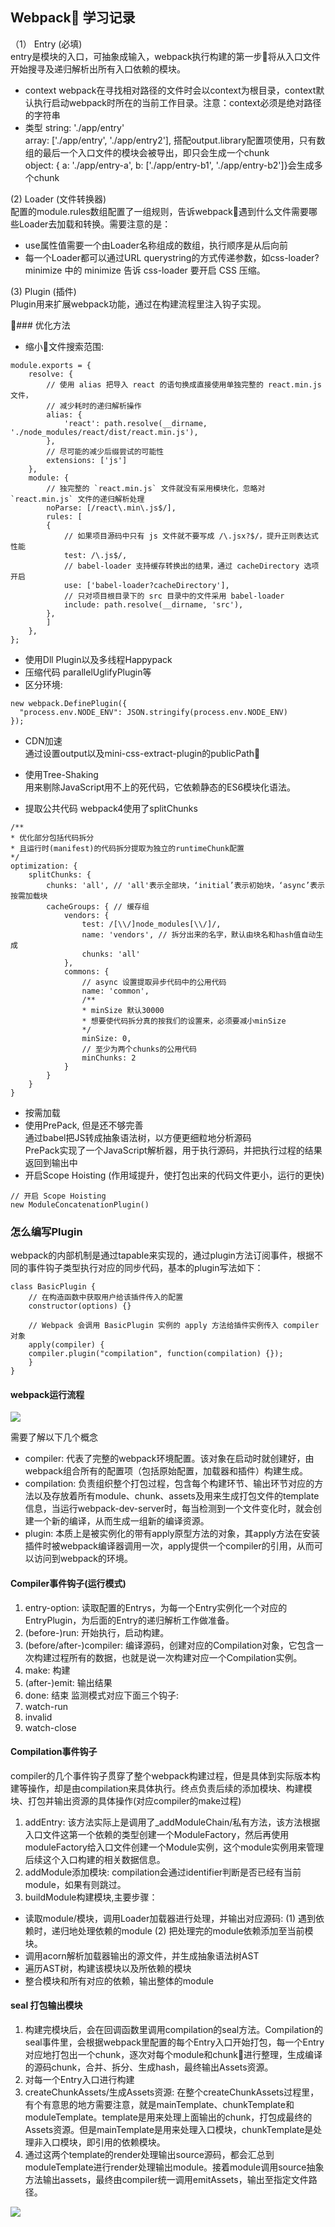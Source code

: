 ## Webpack 学习记录
（1） Entry (必填)<br>
entry是模块的入口，可抽象成输入，webpack执行构建的第一步将从入口文件开始搜寻及递归解析出所有入口依赖的模块。
* context
webpack在寻找相对路径的文件时会以context为根目录，context默认执行启动webpack时所在的当前工作目录。注意：context必须是绝对路径的字符串
* 类型
string: './app/entry' <br>
array: ['./app/entry', './app/entry2'], 搭配output.library配置项使用，只有数组的最后一个入口文件的模块会被导出，即只会生成一个chunk<br>
object: { a: './app/entry-a', b: ['./app/entry-b1', './app/entry-b2']}会生成多个chunk

(2) Loader (文件转换器) <br>
配置的module.rules数组配置了一组规则，告诉webpack遇到什么文件需要哪些Loader去加载和转换。需要注意的是：<br>
* use属性值需要一个由Loader名称组成的数组，执行顺序是从后向前
* 每一个Loader都可以通过URL querystring的方式传递参数，如css-loader?minimize 中的 minimize 告诉 css-loader 要开启 CSS 压缩。<br>

(3) Plugin (插件)<br>
Plugin用来扩展webpack功能，通过在构建流程里注入钩子实现。

### 优化方法
* 缩小文件搜索范围: 
```
module.exports = {
    resolve: {
        // 使用 alias 把导入 react 的语句换成直接使用单独完整的 react.min.js 文件，
        // 减少耗时的递归解析操作
        alias: {
            'react': path.resolve(__dirname, './node_modules/react/dist/react.min.js'),
        },
        // 尽可能的减少后缀尝试的可能性
        extensions: ['js']
    },
    module: {
        // 独完整的 `react.min.js` 文件就没有采用模块化，忽略对 `react.min.js` 文件的递归解析处理
        noParse: [/react\.min\.js$/],
        rules: [
        {
            // 如果项目源码中只有 js 文件就不要写成 /\.jsx?$/，提升正则表达式性能
            test: /\.js$/,
            // babel-loader 支持缓存转换出的结果，通过 cacheDirectory 选项开启
            use: ['babel-loader?cacheDirectory'],
            // 只对项目根目录下的 src 目录中的文件采用 babel-loader
            include: path.resolve(__dirname, 'src'),
        },
        ]
    },
};
```
* 使用Dll Plugin以及多线程Happypack
* 压缩代码 parallelUglifyPlugin等
* 区分环境: <br>
```
new webpack.DefinePlugin({
  "process.env.NODE_ENV": JSON.stringify(process.env.NODE_ENV)
});
```
* CDN加速 <br>通过设置output以及mini-css-extract-plugin的publicPath <br>

* 使用Tree-Shaking <br>
用来剔除JavaScript用不上的死代码，它依赖静态的ES6模块化语法。<br>
* 提取公共代码 webpack4使用了splitChunks<br>
```
/**
* 优化部分包括代码拆分
* 且运行时(manifest)的代码拆分提取为独立的runtimeChunk配置
*/
optimization: {
    splitChunks: {
        chunks: 'all', // 'all'表示全部块，‘initial’表示初始块，‘async’表示按需加载块
        cacheGroups: { // 缓存组
            vendors: {
                test: /[\\/]node_modules[\\/]/,
                name: 'vendors', // 拆分出来的名字，默认由块名和hash值自动生成
                chunks: 'all'
            },
            commons: {
                // async 设置提取异步代码中的公用代码
                name: 'common',
                /**
                * minSize 默认30000
                * 想要使代码拆分真的按我们的设置来，必须要减小minSize
                */
                minSize: 0,
                // 至少为两个chunks的公用代码
                minChunks: 2
            }
        }
    }
}
```
* 按需加载
* 使用PrePack, 但是还不够完善<br>
通过babel把JS转成抽象语法树，以方便更细粒地分析源码<br>
PrePack实现了一个JavaScript解析器，用于执行源码，并把执行过程的结果返回到输出中
* 开启Scope Hoisting (作用域提升，使打包出来的代码文件更小，运行的更快)
```
// 开启 Scope Hoisting
new ModuleConcatenationPlugin()
```
### 怎么编写Plugin
webpack的内部机制是通过tapable来实现的，通过plugin方法订阅事件，根据不同的事件钩子类型执行对应的同步代码，基本的plugin写法如下：
```
class BasicPlugin {
    // 在构造函数中获取用户给该插件传入的配置
    constructor(options) {}

    // Webpack 会调用 BasicPlugin 实例的 apply 方法给插件实例传入 compiler 对象
    apply(compiler) {
    compiler.plugin("compilation", function(compilation) {});
    }
}
```
#### webpack运行流程
<img src='https://user-gold-cdn.xitu.io/2018/1/30/161452a1ae6df8c9?imageView2/0/w/1280/h/960/ignore-error/1'>

需要了解以下几个概念<br>
* compiler: 代表了完整的webpack环境配置。该对象在启动时就创建好，由webpack组合所有的配置项（包括原始配置，加载器和插件）构建生成。
* compilation: 负责组织整个打包过程，包含每个构建环节、输出环节对应的方法以及存放着所有module、chunk、assets及用来生成打包文件的template信息，当运行webpack-dev-server时，每当检测到一个文件变化时，就会创建一个新的编译，从而生成一组新的编译资源。
* plugin: 本质上是被实例化的带有apply原型方法的对象，其apply方法在安装插件时被webpack编译器调用一次，apply提供一个compiler的引用，从而可以访问到webpack的环境。

#### Compiler事件钩子(运行模式)
1. entry-option: 读取配置的Entrys，为每一个Entry实例化一个对应的EntryPlugin，为后面的Entry的递归解析工作做准备。
2. (before-)run: 开始执行，启动构建。
3. (before/after-)compiler: 编译源码，创建对应的Compilation对象，它包含一次构建过程所有的数据，也就是说一次构建对应一个Compilation实例。
4. make: 构建
5. (after-)emit: 输出结果
6. done: 结束
监测模式对应下面三个钩子: <br>
1. watch-run
2. invalid
3. watch-close
#### Compilation事件钩子
compiler的几个事件钩子贯穿了整个webpack构建过程，但是具体到实际版本构建等操作，却是由compilation来具体执行。终点负责后续的添加模块、构建模块、打包并输出资源的具体操作(对应compiler的make过程)
1. addEntry: 该方法实际上是调用了_addModuleChain/私有方法，该方法根据入口文件这第一个依赖的类型创建一个ModuleFactory，然后再使用moduleFactory给入口文件创建一个Module实例，这个module实例用来管理后续这个入口构建的相关数据信息。
2. addModule添加模块: compilation会通过identifier判断是否已经有当前module，如果有则跳过。
3. buildModule构建模块,主要步骤：
* 读取module/模块，调用Loader加载器进行处理，并输出对应源码: (1) 遇到依赖时，递归地处理依赖的module (2) 把处理完的module依赖添加至当前模块。
* 调用acorn解析加载器输出的源文件，并生成抽象语法树AST
* 遍历AST树，构建该模块以及所依赖的模块
* 整合模块和所有对应的依赖，输出整体的module

#### seal 打包输出模块
1. 构建完模块后，会在回调函数里调用compilation的seal方法。Compilation的seal事件里，会根据webpack里配置的每个Entry入口开始打包，每一个Entry对应地打包出一个chunk，逐次对每个module和chunk进行整理，生成编译的源码chunk，合并、拆分、生成hash，最终输出Assets资源。
2. 对每一个Entry入口进行构建
3. createChunkAssets/生成Assets资源: 在整个createChunkAssets过程里，有个有意思的地方需要注意，就是mainTemplate、chunkTemplate和moduleTemplate。template是用来处理上面输出的chunk，打包成最终的Assets资源。但是mainTemplate是用来处理入口模块，chunkTemplate是处理非入口模块，即引用的依赖模块。
4. 通过这两个template的render处理输出source源码，都会汇总到moduleTemplate进行render处理输出module。接着module调用source抽象方法输出assets，最终由compiler统一调用emitAssets，输出至指定文件路径。
<img src='https://user-gold-cdn.xitu.io/2018/1/30/16145295cfd2623e?imageView2/0/w/1280/h/960/ignore-error/1'>